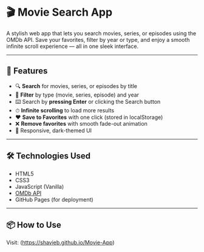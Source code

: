 # 🎬 Movie Search App

A stylish web app that lets you search movies, series, or episodes using the OMDb API. Save your favorites, filter by year or type, and enjoy a smooth infinite scroll experience — all in one sleek interface.

---

## 🚀 Features

- 🔍 **Search** for movies, series, or episodes by title
- 🎯 **Filter** by type (movie, series, episode) and year
- ⌨️ Search by **pressing Enter** or clicking the Search button
- ⏱ **Infinite scrolling** to load more results
- ❤️ **Save to Favorites** with one click (stored in localStorage)
- ❌ **Remove favorites** with smooth fade-out animation
- 🎨 Responsive, dark-themed UI

---

## 🛠️ Technologies Used

- HTML5
- CSS3
- JavaScript (Vanilla)
- [OMDb API](https://www.omdbapi.com/)
- GitHub Pages (for deployment)

---

## 📦 How to Use

Visit: (https://shavieb.github.io/Movie-App)
